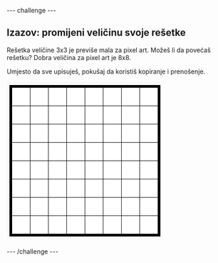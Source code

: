 \--- challenge \---

## Izazov: promijeni veličinu svoje rešetke

Rešetka veličine 3x3 je previše mala za pixel art. Možeš li da povećaš rešetku? Dobra veličina za pixel art je 8x8.

Umjesto da sve upisuješ, pokušaj da koristiš kopiranje i prenošenje.

![screenshot](images/pixel-art-grid-8.png)

\--- /challenge \---